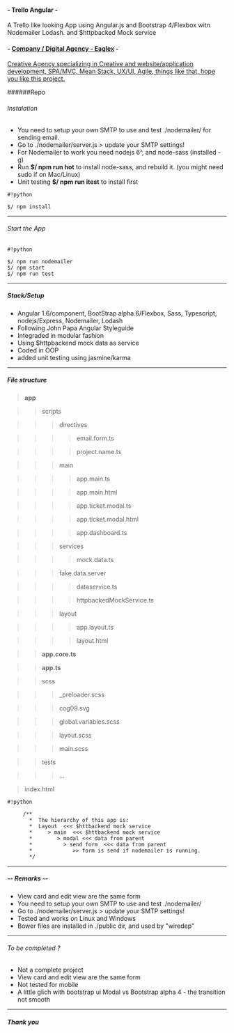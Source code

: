 #### - Trello Angular -
A Trello like looking App using Angular.js and Bootstrap 4/Flexbox witn Nodemailer Lodash. and $httpbacked Mock service

#### - [ Company / Digital Agency - Eaglex](http://eaglex.net) -
[ Creative Agency specializing in Creative and website/application development, SPA/MVC, Mean Stack, UX/UI, Agile, things like that, hope you like this project. ](http://eaglex.net/portfolio)

######Repo


###### Instalation
* You need to setup your own SMTP to use and test ./nodemailer/ for sending email.
* Go to ./nodemailer/server.js > update your SMTP settings!  
* For Nodemailer to work you need nodejs 6^, and node-sass (installed -g)
* Run **$/ npm run hot** to install node-sass, and rebuild it. (you might need sudo if on Mac/Linux)
* Unit testing **$/ npm run itest** to install first

```
#!python

$/ npm install
```

***
###### Start the App

```
#!python

$/ npm run nodemailer   
$/ npm start
$/ npm run test
```

***
##### Stack/Setup
* Angular 1.6/component, BootStrap alpha.6/Flexbox, Sass, Typescript, nodejs/Express, Nodemailer, Lodash
* Following John Papa Angular Styleguide
* Integraded in modular fashion
* Using $httpbackend mock data as service
* Coded in OOP
* added unit testing using jasmine/karma
***


##### File structure

> **app**

>> scripts

>>> directives

>>>> email.form.ts

>>>> project.name.ts

>>> main

>>>> app.main.ts

>>>> app.main.html

>>>> app.ticket.modal.ts

>>>> app.ticket.modal.html

>>>> app.dashboard.ts

>>> services

>>>> mock.data.ts

>>> fake.data.server

>>>> dataservice.ts

>>>> httpbackedMockService.ts

>>> layout

>>>> app.layout.ts

>>>> layout.html

>> **app.core.ts**

>> **app.ts**

>> scss

>>> _preloader.scss

>>> cog09.svg

>>> global.variables.scss

>>> layout.scss

>>> main.scss

>> tests

>>> ...

> index.html

```
#!python

     /**
       *  The hierarchy of this app is:
       *  Layout  <<< $httbackend mock service
       *     > main  <<< $httbackend mock service
       *        > modal <<< data from parent
       *          > send form  <<< data from parent
       *             >> form is send if nodemailer is running.
       */
```

***

##### -- Remarks --
* View card and edit view are the same form
* You need to setup your own SMTP to use and test ./nodemailer/
* Go to ./nodemailer/server.js > update your SMTP settings!
* Tested and works on Linux and Windows
* Bower files are installed in ./public dir, and used by "wiredep"
***

###### To be completed ?
* Not a complete project
* View card and edit view are the same form
* Not tested for mobile
* A little glich with bootstrap ui Modal vs Bootstrap alpha 4 - the transition not smooth 

***

##### Thank you